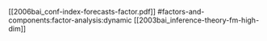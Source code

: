 [[2006bai_conf-index-forecasts-factor.pdf]]
#factors-and-components:factor-analysis:dynamic
[[2003bai_inference-theory-fm-high-dim]]

